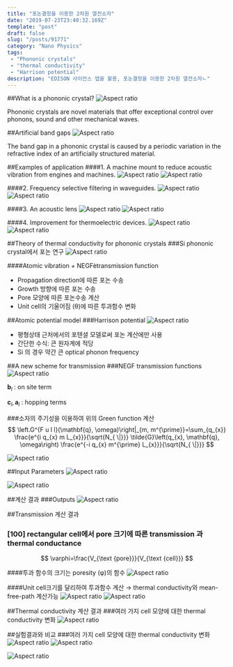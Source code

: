 ```yaml
---
title: "포논결정을 이용한 2차원 열전소자"
date: "2019-07-23T23:40:32.169Z"
template: "post"
draft: false
slug: "/posts/91771"
category: "Nano Physics"
tags: 
 - "Phononic crystals"
 - "thermal conductivity"
 - "Harrison potential"
description: "EDISON 사이언스 앱을 활용, 포논결정을 이용한 2차원 열전소자ㄴ"
---
```



##What is a phononic crystal?
![Aspect ratio](/media/POST/9177/0.jpg)

Phononic crystals are novel materials that offer exceptional control over phonons, sound and other mechanical waves.

##Artificial band gaps
![Aspect ratio](/media/POST/9177/1.jpg)

The band gap in a phononic crystal is caused by a periodic variation in the refractive index of an artificially structured material.

##Examples of application
####1.  A machine mount to reduce acoustic vibration from engines and machines.
![Aspect ratio](/media/POST/9177/1234.jpg)
![Aspect ratio](/media/POST/9177/1235.jpg)


####2. Frequency selective filtering in waveguides.
![Aspect ratio](/media/POST/9177/1236.jpg)
![Aspect ratio](/media/POST/9177/1237.jpg)


####3. An acoustic lens
![Aspect ratio](/media/POST/9177/1238.jpg)
![Aspect ratio](/media/POST/9177/1239.jpg)

 
####4. Improvement for thermoelectric devices.
![Aspect ratio](/media/POST/9177/1240.jpg)
![Aspect ratio](/media/POST/9177/1241.jpg)


##Theory of thermal conductivity for phononic crystals
###Si phononic crystal에서 포논 연구
![Aspect ratio](/media/POST/9177/6.jpg)

####Atomic vibration + NEGFètransmission function
- Propagation direction에 따른 포논 수송
- Growth 방향에 따른 포논 수송
- Pore 모양에 따른 포논수송 계산
- Unit cell의 기울어짐 (θ)에 따른 투과함수 변화

##Atomic potential model
###Harrison potential
![Aspect ratio](/media/POST/9177/7.jpg)

- 평형상태 근처에서의 포텐셜 모델로써 포논 계산에만 사용 
- 간단한 수식: 큰 원자계에 적당
- Si 의 경우 약간 큰 optical phonon frequency

##A new scheme for transmission
###NEGF transmission functions
![Aspect ratio](/media/POST/9177/8.jpg)

$\mathbf{b}_{l}$ : on site term

$\mathbf{c}_{l}, \mathbf{a}_{l}$ : hopping terms

###소자의 주기성을 이용하여 위의 Green function 계산
$$
\left.G^{F u l l}(\mathbf{q}, \omega)\right|_{m, m^{\prime}}=\sum_{q_{x}} \frac{e^{i q_{x} m L_{x}}}{\sqrt{N_{ \|}}} \tilde{G}\left(q_{x}, \mathbf{q}, \omega\right) \frac{e^{-i q_{x} m^{\prime} L_{x}}}{\sqrt{N_{ \|}}}
$$


![Aspect ratio](/media/POST/9177/9.jpg)

##Input Parameters
![Aspect ratio](/media/POST/9177/10.jpg)

![Aspect ratio](/media/POST/9177/11.jpg)

##계산 결과
###Outputs
![Aspect ratio](/media/POST/9177/12.jpg)

##Transmission 계산 결과
### [100] rectangular cell에서 pore 크기에 따른 transmission 과 thermal conductance
$$
\varphi=\frac{V_{\text {pore}}}{V_{\text {cell}}}
$$

####투과 함수의 크기는 poresity (φ)의 함수
![Aspect ratio](/media/POST/9177/13.jpg)

####Unit cell크기를 달리하여 투과함수 계산 $\rightarrow$ thermal conductivity와 mean-free-path 계산가능
![Aspect ratio](/media/POST/9177/1242.jpg)
![Aspect ratio](/media/POST/9177/1243.jpg)

##Thermal conductivity 계산 결과
###여러 가지 cell 모양에 대한 thermal conductivity 변화
![Aspect ratio](/media/POST/9177/15.jpg)




##실험결과와 비교
###여러 가지 cell 모양에 대한 thermal conductivity 변화
![Aspect ratio](/media/POST/9177/1244.jpg)
![Aspect ratio](/media/POST/9177/1245.jpg)



![Aspect ratio](/media/POST/9177/17.jpg)



